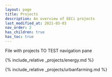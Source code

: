 ```yaml
---
layout: page
title: Projects
description: An overview of EECi projects
last_modified_at: 2021-03-03
nav_order: 2
has_children: true
has_toc: true
---
```



File with projects
TO TEST navigation pane

{% include_relative _projects/energy.md %}

{% include_relative _projects/urbanfarming.md %}

